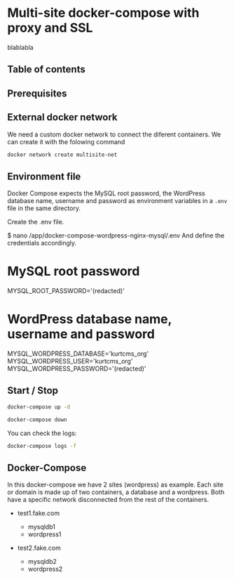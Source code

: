 # Multi-site docker-compose with proxy and SSL

blablabla

## Table of contents

## Prerequisites

## External docker network
We need a custom docker network to connect the diferent containers. We can create it with the folowing command

```bash
docker network create multisite-net
```

## Environment file

Docker Compose expects the MySQL root password, the WordPress database name, username and password as environment variables in a `.env` file in the same directory.

Create the .env file.

$ nano /app/docker-compose-wordpress-nginx-mysql/.env
And define the credentials accordingly.

# MySQL root password
MYSQL_ROOT_PASSWORD='(redacted)'

# WordPress database name, username and password
MYSQL_WORDPRESS_DATABASE='kurtcms_org'
MYSQL_WORDPRESS_USER='kurtcms_org'
MYSQL_WORDPRESS_PASSWORD='(redacted)'

## Start / Stop

```bash
docker-compose up -d
```

```bash
docker-compose down
```

You can check the logs:

```bash
docker-compose logs -f
```

## Docker-Compose

In this docker-compose we have 2 sites (wordpress) as example. Each site or domain is made up of two containers, a database and a wordpress. Both have a specific network disconnected from the rest of the containers.

- test1.fake.com
  - mysqldb1
  - wordpress1

- test2.fake.com
  - mysqldb2
  - wordpress2